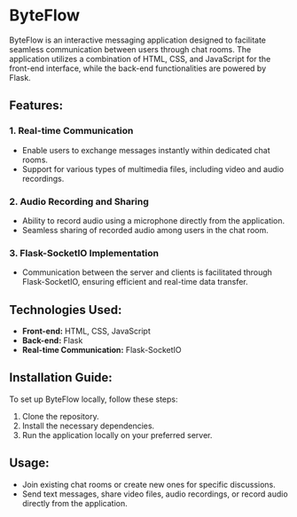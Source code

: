 # ByteFlow

ByteFlow is an interactive messaging application designed to facilitate seamless communication between users through chat rooms. The application utilizes a combination of HTML, CSS, and JavaScript for the front-end interface, while the back-end functionalities are powered by Flask.

## Features:

### 1. Real-time Communication
- Enable users to exchange messages instantly within dedicated chat rooms.
- Support for various types of multimedia files, including video and audio recordings.

### 2. Audio Recording and Sharing
- Ability to record audio using a microphone directly from the application.
- Seamless sharing of recorded audio among users in the chat room.

### 3. Flask-SocketIO Implementation
- Communication between the server and clients is facilitated through Flask-SocketIO, ensuring efficient and real-time data transfer.

## Technologies Used:
- **Front-end:** HTML, CSS, JavaScript
- **Back-end:** Flask
- **Real-time Communication:** Flask-SocketIO

## Installation Guide:
To set up ByteFlow locally, follow these steps:
1. Clone the repository.
2. Install the necessary dependencies.
3. Run the application locally on your preferred server.

## Usage:
- Join existing chat rooms or create new ones for specific discussions.
- Send text messages, share video files, audio recordings, or record audio directly from the application.


